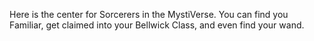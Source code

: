 Here is the center for Sorcerers in the MystiVerse. You can find you Familiar, get claimed into your Bellwick Class, and even find your wand.
